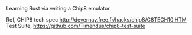 Learning Rust via writing a Chip8 emulator

Ref, CHIP8 tech spec http://devernay.free.fr/hacks/chip8/C8TECH10.HTM
Test Suite, https://github.com/Timendus/chip8-test-suite